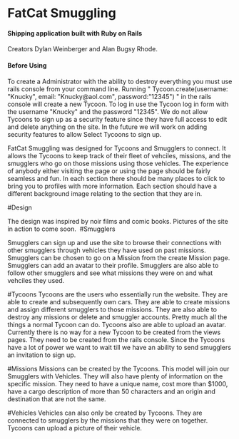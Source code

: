 
<h1>FatCat Smuggling</h1>
<h4>Shipping application built with Ruby on Rails</h4>

Creators Dylan Weinberger and Alan Bugsy Rhode.

<h4>Before Using</h4>
To create a Administrator with the ability to destroy everything you must use rails console from your command line. Running " Tycoon.create(username: "Knucky", email: "Knucky@aol.com", password:"12345") " in the rails console will create a new Tycoon. To log in use the Tycoon log in form with the username "Knucky" and the password "12345". We do not allow Tycoons to sign up as a security feature since they have full access to edit and delete anything on the site. In the future we will work on adding security features to allow Select Tycoons to sign up.

FatCat Smuggling was designed for Tycoons and Smugglers to connect. It allows the Tycoons to keep track of their fleet of vehciles, missions, and the smugglers who go on those missions using those vehicles. The experience of anybody either visiting the page or using the page should be fairly seamless and fun. In each section there should be many places to click to bring you to profiles with more information. Each section should have a different background image relating to the section that they are in.

#Design

The design was inspired by noir films and comic books. Pictures of the site in action to come soon.
<img src="app/assests/images/fatcat.png" alt="">
#Smugglers

Smugglers can sign up and use the site to browse their connections with other smugglers through vehicles they have used on past missions. Smugglers can be chosen to go on a Mission from the create Mission page. Smugglers can add an avatar to their profile. Smugglers are also able to follow other smugglers and see what missions they were on and what vehciles they used.

#Tycoons
Tycoons are the users who essentially run the website. They are able to create and subsequently own cars. They are able to create missions and assign different smugglers to those missions. They are also able to destroy any missions or delete and smuggler accounts. Pretty much all the things a normal Tycoon can do. Tycoons also are able to upload an avatar. Currently there is no way for a new Tycoon to be created from the views pages. They need to be created from the rails console. Since the Tycoons have a lot of power we want to wait till we have an ability to send smugglers an invitation to sign up.

#Missions
Missions can be created by the Tycoons. This model will join our Smugglers with Vehicles. They will also have plenty of information on the specific mission. They need to have a unique name, cost more than $1000, have a cargo description of more than 50 characters and an origin and destination that are not the same.

#Vehicles
Vehicles can also only be created by Tycoons. They are connected to smugglers by the missions that they were on together. Tycoons can upload a picture of their vehicle.



